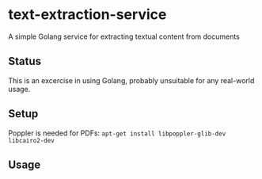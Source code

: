 # text-extraction-service

A simple Golang service for extracting textual content from documents

## Status

This is an excercise in using Golang, probably unsuitable for any real-world usage.

## Setup

Poppler is needed for PDFs: `apt-get install libpoppler-glib-dev libcairo2-dev`

## Usage